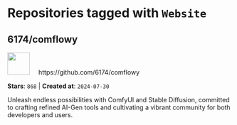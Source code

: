 # Repositories tagged with `Website`


## 6174/comflowy


<a href='https://github.com/6174/comflowy'>
<img src="https://avatars.githubusercontent.com/u/3872872?v=4" width="50" height="50"></a> &nbsp; &nbsp; https://github.com/6174/comflowy

**Stars**: `868` | **Created at**: `2024-07-30`


Unleash endless possibilities with ComfyUI and Stable Diffusion, committed to crafting refined AI-Gen tools and cultivating a vibrant community for both developers and users. 

